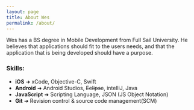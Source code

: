 ```yaml
---
layout: page
title: About Wes
permalink: /about/
---
```


<p>
Wes has a BS degree in Mobile Development from Full Sail University. He believes that applications should fit to the users needs, and that the application that is being developed should have a purpose.</p>

<div>
	<h3>Skills:</h3>
	<ul>
		<li><b>iOS</b> ➜ xCode, Objective-C, Swift</li>
		<li><b>Android</b> ➜ Android Studios, <del>Eclipse</del>, intelliJ, Java</li>
		<li><b>JavaScript</b> ➜ Scripting Language, JSON (JS Object Notation)</li>
		<li><b>Git</b> ➜ Revision control & source code management(SCM)</li>
	</ul>
</div>
